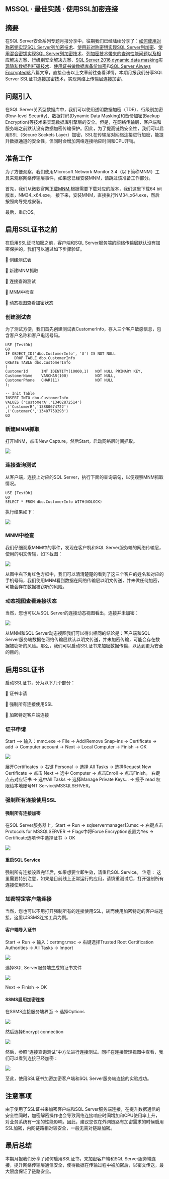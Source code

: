## MSSQL · 最佳实践 · 使用SSL加密连接


    
## 摘要

在SQL Server安全系列专题月报分享中，往期我们已经陆续分享了：[如何使用对称密钥实现SQL Server列加密技术][11]、[使用非对称密钥实现SQL Server列加密][12]、[使用混合密钥实现SQL Server列加密技术][13]、[列加密技术带来的查询性能问题以及相应解决方案][14]、[行级别安全解决方案][15]、[SQL Server 2016 dynamic data masking实现隐私数据列打码技术][16]、[使用证书做数据库备份加密][17]和[SQL Server Always Encrypted][18]这八篇文章，直接点击以上文章前往查看详情。本期月报我们分享SQL Server SSL证书连接加密技术，实现网络上传输层连接加密。  

## 问题引入

在SQL Server关系型数据库中，我们可以使用透明数据加密（TDE）、行级别加密(Row-level Security)、数据打码(Dynamic Data Masking)和备份加密(Backup Encryption)等技术来实现数据库引擎层的安全。但是，在网络传输层，客户端和服务端之前默认没有数据加密传输保护。因此，为了提高链路安全性，我们可以启用SSL（Secure Sockets Layer）加密，SSL在传输层对网络连接进行加密，能提升数据通道的安全性，但同时会增加网络连接响应时间和CPU开销。  

## 准备工作

为了方便观察，我们使用Microsoft Network Monitor 3.4（以下简称MNM）工具来观察网络传输层事件，如果您已经安装MNM，请跳过该准备工作部分。  


首先，我们从微软官网[下载MNM][19],根据需要下载对应的版本，我们这里下载64 bit版本，NM34_x64.exe。
接下来，安装MNM，直接执行NM34_x64.exe，然后按照向导完成安装。  


最后，重启OS。  

## 启用SSL证书之前

在启用SSL证书加密之前，客户端和SQL Server服务端的网络传输层默认没有加密保护的，我们可以通过如下步骤验证。  


	创建测试表  


	新建MNM抓取  


	连接查询测试  


	MNM中检查  


	动态视图查看加密状态  

### 创建测试表

为了测试方便，我们首先创建测试表CustomerInfo，存入三个客户敏感信息，包含客户名称和客户电话号码。  

```LANG
USE [TestDb]
GO
IF OBJECT_ID('dbo.CustomerInfo', 'U') IS NOT NULL
	DROP TABLE dbo.CustomerInfo
CREATE TABLE dbo.CustomerInfo
(
CustomerId		INT IDENTITY(10000,1)	NOT NULL PRIMARY KEY,
CustomerName	VARCHAR(100)			NOT NULL,
CustomerPhone	CHAR(11)				NOT NULL
);

-- Init Table
INSERT INTO dbo.CustomerInfo 
VALUES ('CustomerA','13402872514')
,('CustomerB','13880674722')
,('CustomerC','13487759293')
GO

```

### 新建MNM抓取

打开MNM，点击New Capture，然后Start，启动网络层时间抓取。  


![][0]  

### 连接查询测试

从客户端，连接上对应的SQL Server，执行下面的查询语句，以便观察MNM抓取情况。  

```LANG
USE [TestDb]
GO
SELECT * FROM dbo.CustomerInfo WITH(NOLOCK)

```

执行结果如下：  


![][1]  

### MNM中检查

我们仔细观察MNM中的事件，发现在客户机和SQL Server服务端的网络传输层，使用的明文传输，如下截图：  


![][2]  


从图中右下角红色方框中，我们可以清清楚楚的看到了这三个客户的姓名和对应的手机号码，我们使用MNM看到数据在网络传输层以明文传送，并未做任何加密，可能会存在数据被窃听的风险。  

### 动态视图查看连接状态

当然，您也可以从SQL Server的连接动态视图看出，连接并未加密：  


![][3]  


从MNM和SQL Server动态视图我们可以得出相同的结论是：客户端和SQL Server服务端数据在网络传输层默认以明文传送，并未加密传输，可能会存在数据被窃听的风险。那么，我们可以启动SSL证书来加密数据传输，以达到更为安全的目的。  

## 启用SSL证书

启动SSL证书，分为以下几个部分：  


	证书申请  


	强制所有连接使用SSL  


	加密特定客户端连接  

### 证书申请

Start –> 输入：mmc.exe -> File -> Add/Remove Snap-ins -> Certificate -> add -> Computer account  -> Next -> Local Computer -> Finish -> OK  


![][4]  


展开Certificates -> 右键 Personal -> 选择 All Tasks -> 选择Request New Certificate -> 点击 Next -> 选中 Computer -> 点击Enroll -> 点击Finish。
右键点击对应证书 -> 选中All Tasks -> 选择Manage Private Keys… -> 授予 read 权限给本地账号NT Service\MSSQLSERVER。  

### 强制所有连接使用SSL

#### 强制所有连接加密

在SQL Server服务器上，Start -> Run -> sqlservermanager13.msc -> 右键点击Protocols for MSSQLSERVER -> Flags中将Force Encryption设置为Yes -> Certificate选项卡中选择证书 -> OK  


![][5]  

#### 重启SQL Service

强制所有连接设置完毕后，如果想要立即生效，请重启SQL Service。 
注意：
这里需要特别注意，如果是目前线上正常运行的应用，请慎重测试后，打开强制所有连接使用SSL。  

### 加密特定客户端连接

当然，您也可以不用打开强制所有的连接使用SSL，转而使用加密特定的客户端连接，这里以SSMS连接工具为例。  

#### 客户端导入证书

Start -> Run -> 输入：certmgr.msc -> 右键选择Trusted Root Certification Authorities -> All Tasks -> Import  


![][6]  


选择SQL Server服务端生成的证书文件  


![][7]  


Next -> Finish -> OK  

#### SSMS启用加密连接

在SSMS连接服务端界面 -> 选择Options  


![][8]  


然后选择Encrypt connection  


![][9]  


然后，参照“连接查询测试”中方法进行连接测试。同样在连接管理视图中查看，我们可以看到连接已经加密：

![][10]  


至此，使用SSL证书加密加密客户端和SQL Server服务端连接的实验成功。  

## 注意事项

由于使用了SSL证书来加密客户端和SQL Server服务端连接，在提升数据通信的安全性同时，加密解密操作也会导致网络连接响应时间增加和CPU使用率上升，对业务系统有一定的性能影响。因此，建议您仅在外网链路有加密需求的时候启用SSL加密，内网链路相对较安全，一般无需对链路加密。  

## 最后总结

本期月报我们分享了如何启用SSL证书，来加密客户端和SQL Server服务端连接，提升网络传输层通信安全，使得数据在传输过程中被加密后，以密文传送，最大限度保证了链路安全。  


[11]: http://mysql.taobao.org/monthly/2018/08/03/
[12]: http://mysql.taobao.org/monthly/2018/09/05/
[13]: http://mysql.taobao.org/monthly/2018/10/03/
[14]: http://mysql.taobao.org/monthly/2018/11/07/
[15]: http://mysql.taobao.org/monthly/2018/12/03/
[16]: http://mysql.taobao.org/monthly/2019/01/05/
[17]: http://mysql.taobao.org/monthly/2019/02/04/
[18]: http://mysql.taobao.org/monthly/2019/03/04/
[19]: https://www.microsoft.com/en-us/download/details.aspx?id=4865
[0]: https://ata2-img.cn-hangzhou.oss-pub.aliyun-inc.com/cde13e1c816c87c38e0fdc9150778482.png
[1]: https://ata2-img.cn-hangzhou.oss-pub.aliyun-inc.com/e9ddf56206ef697da04dfb9da41d6e61.png
[2]: https://ata2-img.cn-hangzhou.oss-pub.aliyun-inc.com/42140d7b94cb225f4d04591c3f73c02f.png
[3]: https://ata2-img.cn-hangzhou.oss-pub.aliyun-inc.com/e17eccb58173fc80a7cd10a989147cd0.png
[4]: https://ata2-img.cn-hangzhou.oss-pub.aliyun-inc.com/36a471e7b4e94e43d27d8e81c1807214.png
[5]: https://ata2-img.cn-hangzhou.oss-pub.aliyun-inc.com/279d14a15b4cc200e6d8797517fa02e4.png
[6]: https://ata2-img.cn-hangzhou.oss-pub.aliyun-inc.com/3c3e8021ce53cbf2ea5681ee2aaf2253.png
[7]: https://ata2-img.cn-hangzhou.oss-pub.aliyun-inc.com/f4ccebe2b7e1159ad90f8774b9e443bd.png
[8]: https://ata2-img.cn-hangzhou.oss-pub.aliyun-inc.com/228570a9d77f331b4d6a7c50a98f9ad8.png
[9]: https://ata2-img.cn-hangzhou.oss-pub.aliyun-inc.com/8360a3ccef706a69676f1aa59af5d5f4.png
[10]: https://ata2-img.cn-hangzhou.oss-pub.aliyun-inc.com/0c762b50b3fdfe83284cc043230886ef.png